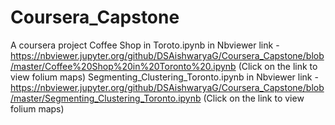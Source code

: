 # Coursera_Capstone
A coursera project
Coffee Shop in Toroto.ipynb in Nbviewer link - https://nbviewer.jupyter.org/github/DSAishwaryaG/Coursera_Capstone/blob/master/Coffee%20Shop%20in%20Toronto%20.ipynb (Click on the link to view folium maps)
Segmenting_Clustering_Toronto.ipynb in Nbviewer link - https://nbviewer.jupyter.org/github/DSAishwaryaG/Coursera_Capstone/blob/master/Segmenting_Clustering_Toronto.ipynb (Click on the link to view folium maps)
